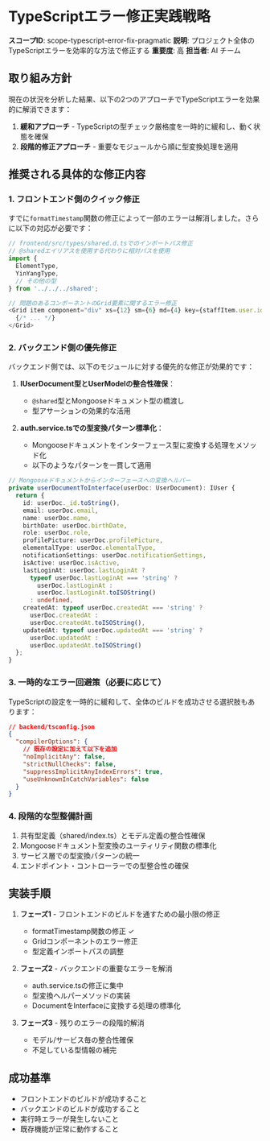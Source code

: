 # TypeScriptエラー修正実践戦略

**スコープID**: scope-typescript-error-fix-pragmatic
**説明**: プロジェクト全体のTypeScriptエラーを効率的な方法で修正する
**重要度**: 高
**担当者**: AI チーム

## 取り組み方針

現在の状況を分析した結果、以下の2つのアプローチでTypeScriptエラーを効果的に解消できます：

1. **緩和アプローチ** - TypeScriptの型チェック厳格度を一時的に緩和し、動く状態を確保
2. **段階的修正アプローチ** - 重要なモジュールから順に型変換処理を適用

## 推奨される具体的な修正内容

### 1. フロントエンド側のクイック修正

すでに`formatTimestamp`関数の修正によって一部のエラーは解消しました。さらに以下の対応が必要です：

```typescript
// frontend/src/types/shared.d.tsでのインポートパス修正
// @sharedエイリアスを使用する代わりに相対パスを使用
import {
  ElementType,
  YinYangType,
  // その他の型
} from '../../../shared';
```

```typescript
// 問題のあるコンポーネントのGrid要素に関するエラー修正
<Grid item component="div" xs={12} sm={6} md={4} key={staffItem.user.id}>
  {/* ... */}
</Grid>
```

### 2. バックエンド側の優先修正

バックエンド側では、以下のモジュールに対する優先的な修正が効果的です：

1. **IUserDocument型とUserModelの整合性確保**：
   - `@shared`型とMongooseドキュメント型の橋渡し
   - 型アサーションの効果的な活用

2. **auth.service.tsでの型変換パターン標準化**：
   - Mongooseドキュメントをインターフェース型に変換する処理をメソッド化
   - 以下のようなパターンを一貫して適用

```typescript
// Mongooseドキュメントからインターフェースへの変換ヘルパー
private userDocumentToInterface(userDoc: UserDocument): IUser {
  return {
    id: userDoc._id.toString(),
    email: userDoc.email,
    name: userDoc.name,
    birthDate: userDoc.birthDate,
    role: userDoc.role,
    profilePicture: userDoc.profilePicture,
    elementalType: userDoc.elementalType,
    notificationSettings: userDoc.notificationSettings,
    isActive: userDoc.isActive,
    lastLoginAt: userDoc.lastLoginAt ? 
      typeof userDoc.lastLoginAt === 'string' ? 
        userDoc.lastLoginAt : 
        userDoc.lastLoginAt.toISOString() 
      : undefined,
    createdAt: typeof userDoc.createdAt === 'string' ? 
      userDoc.createdAt : 
      userDoc.createdAt.toISOString(),
    updatedAt: typeof userDoc.updatedAt === 'string' ? 
      userDoc.updatedAt : 
      userDoc.updatedAt.toISOString()
  };
}
```

### 3. 一時的なエラー回避策（必要に応じて）

TypeScriptの設定を一時的に緩和して、全体のビルドを成功させる選択肢もあります：

```json
// backend/tsconfig.json
{
  "compilerOptions": {
    // 既存の設定に加えて以下を追加
    "noImplicitAny": false,
    "strictNullChecks": false,
    "suppressImplicitAnyIndexErrors": true,
    "useUnknownInCatchVariables": false
  }
}
```

### 4. 段階的な型整備計画

1. 共有型定義（shared/index.ts）とモデル定義の整合性確保
2. Mongooseドキュメント型変換のユーティリティ関数の標準化
3. サービス層での型変換パターンの統一
4. エンドポイント・コントローラーでの型整合性の確保

## 実装手順

1. **フェーズ1** - フロントエンドのビルドを通すための最小限の修正
   - formatTimestamp関数の修正 ✓
   - Gridコンポーネントのエラー修正
   - 型定義インポートパスの調整

2. **フェーズ2** - バックエンドの重要なエラーを解消
   - auth.service.tsの修正に集中
   - 型変換ヘルパーメソッドの実装
   - DocumentをInterfaceに変換する処理の標準化

3. **フェーズ3** - 残りのエラーの段階的解消
   - モデル/サービス毎の整合性確保
   - 不足している型情報の補完

## 成功基準

- フロントエンドのビルドが成功すること
- バックエンドのビルドが成功すること
- 実行時エラーが発生しないこと
- 既存機能が正常に動作すること